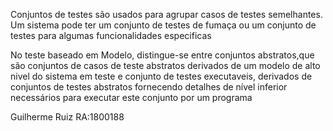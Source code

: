 Conjuntos de testes são usados para agrupar casos de testes semelhantes.
Um sistema pode ter um conjunto de testes de fumaça ou um conjunto de testes para algumas funcionalidades especificas 

No teste baseado em Modelo, distingue-se entre conjuntos abstratos,que são conjuntos de casos de teste abstratos derivados de um modelo de alto nivel do sistema em teste
e conjunto de testes executaveis, derivados de conjuntos de testes abstratos fornecendo detalhes de nível inferior necessários para executar este conjunto por um programa

Guilherme Ruiz 
RA:1800188

